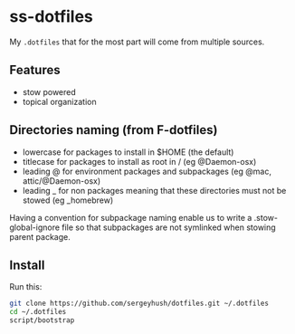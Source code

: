 # ss-dotfiles

My `.dotfiles` that for the most part will come from multiple sources.

## Features

* stow powered
* topical organization

## Directories naming (from F-dotfiles)

* lowercase for packages to install in $HOME (the default)
* titlecase for packages to install as root in / (eg @Daemon-osx)
* leading @ for environment packages and subpackages (eg @mac, attic/@Daemon-osx)
* leading _ for non packages meaning that these directories must not be stowed (eg _homebrew)

Having a convention for subpackage naming enable us to write a .stow-global-ignore
file so that subpackages are not symlinked when stowing parent package.

## Install

Run this:

```sh
git clone https://github.com/sergeyhush/dotfiles.git ~/.dotfiles
cd ~/.dotfiles
script/bootstrap
```
